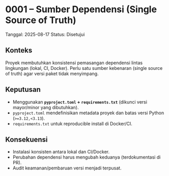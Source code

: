 # 0001 – Sumber Dependensi (Single Source of Truth)
Tanggal: 2025-08-17
Status: Disetujui

## Konteks
Proyek membutuhkan konsistensi pemasangan dependensi lintas lingkungan (lokal, CI, Docker). Perlu satu sumber kebenaran (single source of truth) agar versi paket tidak menyimpang.

## Keputusan
- Menggunakan **`pyproject.toml` + `requirements.txt`** (dikunci versi mayor/minor yang dibutuhkan).
- `pyproject.toml` mendefinisikan metadata proyek dan batas versi Python (`>=3.12,<3.13`).
- `requirements.txt` untuk reproducible install di Docker/CI.

## Konsekuensi
- Instalasi konsisten antara lokal dan CI/Docker.
- Perubahan dependensi harus mengubah keduanya (terdokumentasi di PR).
- Audit keamanan/pembaruan versi menjadi terpusat.
